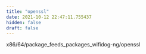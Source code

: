 ```yaml
---
title: "openssl"
date: 2021-10-12 22:47:11.755437
hidden: false
draft: false
---
```


x86/64/package_feeds_packages_wifidog-ng/openssl

